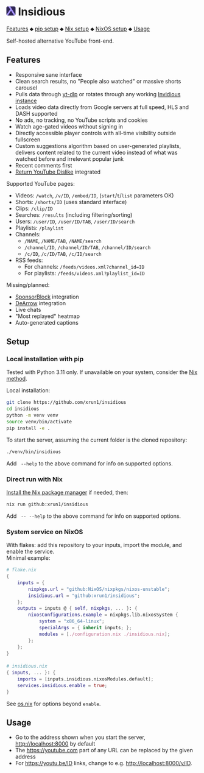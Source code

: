 # ![Logo](./logo.png) Insidious

[Features](#features) ⬥
[pip setup](#local-installation-with-pip) ⬥
[Nix setup](#direct-run-with-nix) ⬥
[NixOS setup](#system-service-on-nixos) ⬥
[Usage](#usage)

Self-hosted alternative YouTube front-end.


## Features

- Responsive sane interface
- Clean search results, no "People also watched" or massive shorts carousel
- Pulls data through [yt-dlp](https://github.com/yt-dlp/yt-dlp) or rotates
  through any working [Invidious instance](https://docs.invidious.io/instances)
- Loads video data directly from Google servers at full speed,
  HLS and DASH supported
- No ads, no tracking, no YouTube scripts and cookies
- Watch age-gated videos without signing in
- Directly accessible player controls with all-time visibility
  outside fullscreen
- Custom suggestions algorithm based on user-generated playlists, delivers
  content related to the current video instead of what was watched before
  and irrelevant popular junk
- Recent comments first
- [Return YouTube Dislike](https://returnyoutubedislike.com/) integrated

Supported YouTube pages:

- Videos: `/watch`, `/v/ID`, `/embed/ID`, (`start`/`t`/`list` parameters OK)
- Shorts: `/shorts/ID` (uses standard interface)
- Clips: `/clip/ID`
- Searches: `/results` (including filtering/sorting)
- Users: `/user/ID`, `/user/ID/TAB`, `/user/ID/search`
- Playlists: `/playlist`
- Channels:
    - `/NAME`, `/NAME/TAB`, `/NAME/search`
    - `/channel/ID`, `/channel/ID/TAB`, `/channel/ID/search`
    - `/c/ID`, `/c/ID/TAB`, `/c/ID/search`
- RSS feeds:
    - For channels: `/feeds/videos.xml?channel_id=ID`
    - For playlists: `/feeds/videos.xml?playlist_id=ID`

Missing/planned:

- [SponsorBlock](https://sponsor.ajay.app/) integration
- [DeArrow](https://dearrow.ajay.app/) integration
- Live chats
- "Most replayed" heatmap
- Auto-generated captions


## Setup

### Local installation with pip

Tested with Python 3.11 only. If unavailable on your system, 
consider the [Nix method](#direct-run-with-nix).

Local installation:

```sh
git clone https://github.com/xrun1/insidious
cd insidious
python -m venv venv
source venv/bin/activate
pip install -e .
```

To start the server, assuming the current folder is the cloned repository:
```sh
./venv/bin/insidious
```

Add ` --help` to the above command for info on supported options.

### Direct run with Nix

[Install the Nix package manager](https://github.com/DeterminateSystems/nix-installer)
if needed, then:
```sh
nix run github:xrun1/insidious
```

Add ` -- --help` to the above command for info on supported options.

### System service on NixOS

With flakes: add this repository to your inputs, import the module, and enable
the service.  
Minimal example:

```nix
# flake.nix
{
    inputs = {
        nixpkgs.url = "github:NixOS/nixpkgs/nixos-unstable";
        insidious.url = "github:xrun1/insidious";
    };
    outputs = inputs @ { self, nixpkgs, ... }: {
        nixosConfigurations.example = nixpkgs.lib.nixosSystem {
            system = "x86_64-linux";
            specialArgs = { inherit inputs; };
            modules = [./configuration.nix ./insidious.nix];
        };
    };
}

# insidious.nix
{ inputs, ... }: {
    imports = [inputs.insidious.nixosModules.default];
    services.insidious.enable = true;
}
```

See [os.nix](./os.nix) for options beyond `enable`.


## Usage

- Go to the address shown when you start the server, <http://localhost:8000> by
default
- The <https://youtube.com> part of any URL can be replaced by the
  given address 
- For <https://youtu.be/ID> links, change to e.g. <http://localhost:8000/v/ID>.

